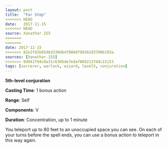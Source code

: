 ```yaml
---
layout: post
title:  "Far Step"
<<<<<<< HEAD
date:   2017-11-15
<<<<<<< HEAD
source: Xanathar.155
=======
=======
date: 2017-11-15
>>>>>>> 82e2fd2b65d6d330d64f080d798362d3700b193a
sources: [Xanathar.155]
>>>>>>> 0d941f94c0a31c636bde7edaf8692137d4c15153
tags: [sorcerer, warlock, wizard, level5, conjuration]
---
```


**5th-level conjuration**

**Casting Time**: 1 bonus action

**Range**: Self

**Components**: V

**Duration**: Concentration, up to 1 minute

You teleport up to 60 feet to an unoccupied space you can see. On each of your turns before the spell ends, you can use a bonus action to teleport in this way again.
